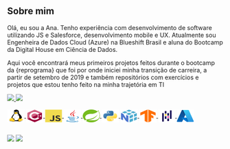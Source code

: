 <h2> Sobre mim </h2>
<p> Olá, eu sou a Ana. Tenho experiência com desenvolvimento de software utilizando JS e Salesforce, desenvolvimento mobile e UX. Atualmente sou Engenheira de Dados Cloud (Azure) na Blueshift Brasil e aluna do Bootcamp da Digital House em Ciência de Dados. 
<p>Aqui você encontrará meus primeiros projetos feitos durante o bootcamp da {reprograma} que foi por onde iniciei minha transição de carreira, a partir de setembro de 2019 e também repositórios com exercícios e projetos que estou tenho feito na minha trajetória em TI </p>
 <div>
  <a href="https://github.com/analucia-bk">
  <img height="150em" src="https://github-readme-stats.vercel.app/api?username=analucia-bk&show_icons=true&theme=dracula&include_all_commits=true&count_private=true"/>
  <img height="150em" src="https://github-readme-stats.vercel.app/api/top-langs/?username=analucia-bk&layout=compact&langs_count=7&theme=dracula"/>
</div>
<div style="display: inline_block"><br>
  <img align="center" alt="Ana-Python" height="30" width="40" src="https://raw.githubusercontent.com/devicons/devicon/master/icons/linux/linux-original.svg">
 <img align="center" alt="Ana-Python" height="30" width="40" src="https://github.com/devicons/devicon/blob/master/icons/cplusplus/cplusplus-original.svg">
   <img align="center" alt="Ana-Python" height="30" width="40" src="https://raw.githubusercontent.com/devicons/devicon/master/icons/javascript/javascript-original.svg">
 <img align="center" alt="Ana-Python" height="30" width="40" src="https://raw.githubusercontent.com/devicons/devicon/master/icons/java/java-original.svg">
  <img align="center" alt="Ana-Python" height="30" width="40" src="https://raw.githubusercontent.com/devicons/devicon/master/icons/spring/spring-original.svg">
  <img align="center" alt="Ana-Python" height="30" width="40" src="https://raw.githubusercontent.com/devicons/devicon/master/icons/python/python-original.svg">
 <img align="center" alt="Ana-Python" height="30" width="40" src="https://github.com/devicons/devicon/blob/master/icons/numpy/numpy-original.svg">
   <img align="center" alt="Ana-Python" height="30" width="40" src="https://github.com/devicons/devicon/blob/master/icons/tensorflow/tensorflow-original.svg">
   <img align="center" alt="Ana-Python" height="30" width="40" src="https://raw.githubusercontent.com/devicons/devicon/master/icons/pandas/pandas-original.svg">
  <img align="center" alt="Ana-Python" height="30" width="40" src="https://raw.githubusercontent.com/devicons/devicon/master/icons/azure/azure-original.svg">


  ##
 
<div> 
 
  <a href = "mailto:solidade.analucia@gmail.com"><img src="https://img.shields.io/badge/-Gmail-%23333?style=for-the-badge&logo=gmail&logoColor=white" target="_blank"></a>
  <a href="https://www.linkedin.com/in/ana-lucia-magalhaes/" target="_blank"><img src="https://img.shields.io/badge/-LinkedIn-%230077B5?style=for-the-badge&logo=linkedin&logoColor=white" target="_blank"></a> 
 
  
 
</div>
